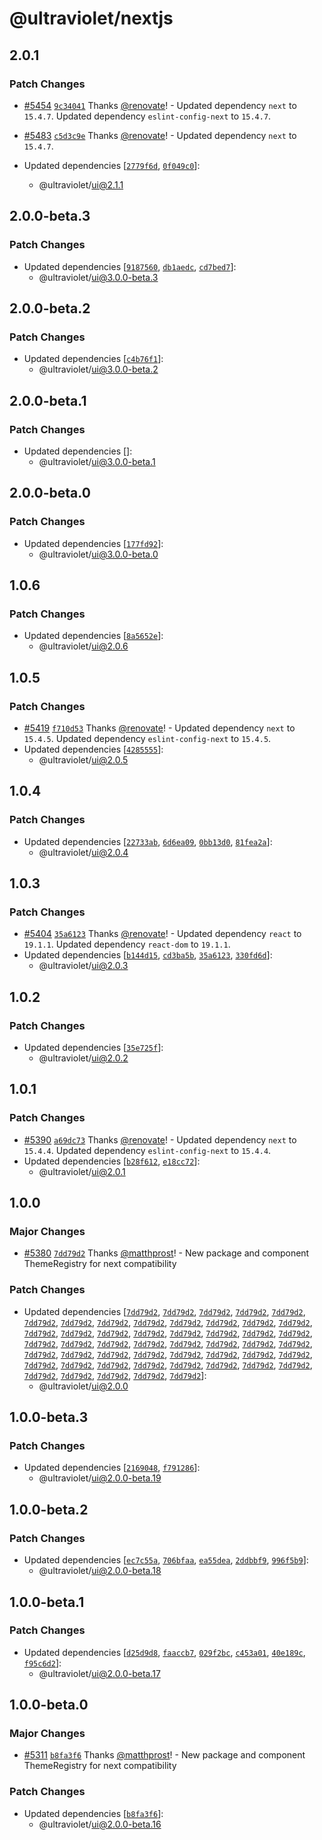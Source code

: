 # @ultraviolet/nextjs

## 2.0.1

### Patch Changes

- [#5454](https://github.com/scaleway/ultraviolet/pull/5454) [`9c34041`](https://github.com/scaleway/ultraviolet/commit/9c34041245eb04bb6c1cdce358ed0d4b40a49ae8) Thanks [@renovate](https://github.com/apps/renovate)! - Updated dependency `next` to `15.4.7`.
  Updated dependency `eslint-config-next` to `15.4.7`.

- [#5483](https://github.com/scaleway/ultraviolet/pull/5483) [`c5d3c9e`](https://github.com/scaleway/ultraviolet/commit/c5d3c9eedebaab3e82c7e58cee37ccfb195f39f2) Thanks [@renovate](https://github.com/apps/renovate)! - Updated dependency `next` to `15.4.7`.

- Updated dependencies [[`2779f6d`](https://github.com/scaleway/ultraviolet/commit/2779f6de81b6e4522cf304d94d09dcd4f2bcc6f7), [`0f049c0`](https://github.com/scaleway/ultraviolet/commit/0f049c044ba9208abf7a1a6a6ea0d911803ea542)]:
  - @ultraviolet/ui@2.1.1

## 2.0.0-beta.3

### Patch Changes

- Updated dependencies [[`9187560`](https://github.com/scaleway/ultraviolet/commit/9187560d39c6f7b1145bbc2df76898d7a797b78a), [`db1aedc`](https://github.com/scaleway/ultraviolet/commit/db1aedce578a5d1caedc299d666d8584250421b1), [`cd7bed7`](https://github.com/scaleway/ultraviolet/commit/cd7bed7983dcae8c072b1140d1cbd92d8d026624)]:
  - @ultraviolet/ui@3.0.0-beta.3

## 2.0.0-beta.2

### Patch Changes

- Updated dependencies [[`c4b76f1`](https://github.com/scaleway/ultraviolet/commit/c4b76f1293eaf9b621af3f5a3584fc72d1eda80a)]:
  - @ultraviolet/ui@3.0.0-beta.2

## 2.0.0-beta.1

### Patch Changes

- Updated dependencies []:
  - @ultraviolet/ui@3.0.0-beta.1

## 2.0.0-beta.0

### Patch Changes

- Updated dependencies [[`177fd92`](https://github.com/scaleway/ultraviolet/commit/177fd92f018b692084815705bf10537832368330)]:
  - @ultraviolet/ui@3.0.0-beta.0

## 1.0.6

### Patch Changes

- Updated dependencies [[`8a5652e`](https://github.com/scaleway/ultraviolet/commit/8a5652ea86f6bce6ff75f5123acfc5c6ae648ac7)]:
  - @ultraviolet/ui@2.0.6

## 1.0.5

### Patch Changes

- [#5419](https://github.com/scaleway/ultraviolet/pull/5419) [`f710d53`](https://github.com/scaleway/ultraviolet/commit/f710d537fefa1d23d6625b7a5a7f2f3226df774d) Thanks [@renovate](https://github.com/apps/renovate)! - Updated dependency `next` to `15.4.5`.
  Updated dependency `eslint-config-next` to `15.4.5`.
- Updated dependencies [[`4285555`](https://github.com/scaleway/ultraviolet/commit/4285555acb58cd7648e58881daec180d76621e23)]:
  - @ultraviolet/ui@2.0.5

## 1.0.4

### Patch Changes

- Updated dependencies [[`22733ab`](https://github.com/scaleway/ultraviolet/commit/22733ab678cb58a71cc8e6f93f98544b3f3d2cdf), [`6d6ea09`](https://github.com/scaleway/ultraviolet/commit/6d6ea09eabd68bebc0300b1002a8308b1f336e3b), [`0bb13d0`](https://github.com/scaleway/ultraviolet/commit/0bb13d0055c5e930d7eb12df0941012afba9a71b), [`81fea2a`](https://github.com/scaleway/ultraviolet/commit/81fea2a34ed7420af0a4cf108fe84f6943778b47)]:
  - @ultraviolet/ui@2.0.4

## 1.0.3

### Patch Changes

- [#5404](https://github.com/scaleway/ultraviolet/pull/5404) [`35a6123`](https://github.com/scaleway/ultraviolet/commit/35a6123aff795d1dc829cd9ffde83d4a61cafe4d) Thanks [@renovate](https://github.com/apps/renovate)! - Updated dependency `react` to `19.1.1`.
  Updated dependency `react-dom` to `19.1.1`.
- Updated dependencies [[`b144d15`](https://github.com/scaleway/ultraviolet/commit/b144d152b50d1f6c7a1eda04c680b9e687db6e11), [`cd3ba5b`](https://github.com/scaleway/ultraviolet/commit/cd3ba5b70ac1678b3a781a3213357acad0fae277), [`35a6123`](https://github.com/scaleway/ultraviolet/commit/35a6123aff795d1dc829cd9ffde83d4a61cafe4d), [`330fd6d`](https://github.com/scaleway/ultraviolet/commit/330fd6dbfd053c50e830152358565173b6d63ad0)]:
  - @ultraviolet/ui@2.0.3

## 1.0.2

### Patch Changes

- Updated dependencies [[`35e725f`](https://github.com/scaleway/ultraviolet/commit/35e725fd1f72da4ea67ade2230bafbb4845b356b)]:
  - @ultraviolet/ui@2.0.2

## 1.0.1

### Patch Changes

- [#5390](https://github.com/scaleway/ultraviolet/pull/5390) [`a69dc73`](https://github.com/scaleway/ultraviolet/commit/a69dc73c1469dcd7c66de38d8a2daa32fcbcf319) Thanks [@renovate](https://github.com/apps/renovate)! - Updated dependency `next` to `15.4.4`.
  Updated dependency `eslint-config-next` to `15.4.4`.
- Updated dependencies [[`b28f612`](https://github.com/scaleway/ultraviolet/commit/b28f612a171e1e6d0beb63cc0e83211fe8369984), [`e18cc72`](https://github.com/scaleway/ultraviolet/commit/e18cc72310f4ae681da95e4d94bfa39e35c4626b)]:
  - @ultraviolet/ui@2.0.1

## 1.0.0

### Major Changes

- [#5380](https://github.com/scaleway/ultraviolet/pull/5380) [`7dd79d2`](https://github.com/scaleway/ultraviolet/commit/7dd79d21854986780983094ef0deeabcc58b74b7) Thanks [@matthprost](https://github.com/matthprost)! - New package and component ThemeRegistry for next compatibility

### Patch Changes

- Updated dependencies [[`7dd79d2`](https://github.com/scaleway/ultraviolet/commit/7dd79d21854986780983094ef0deeabcc58b74b7), [`7dd79d2`](https://github.com/scaleway/ultraviolet/commit/7dd79d21854986780983094ef0deeabcc58b74b7), [`7dd79d2`](https://github.com/scaleway/ultraviolet/commit/7dd79d21854986780983094ef0deeabcc58b74b7), [`7dd79d2`](https://github.com/scaleway/ultraviolet/commit/7dd79d21854986780983094ef0deeabcc58b74b7), [`7dd79d2`](https://github.com/scaleway/ultraviolet/commit/7dd79d21854986780983094ef0deeabcc58b74b7), [`7dd79d2`](https://github.com/scaleway/ultraviolet/commit/7dd79d21854986780983094ef0deeabcc58b74b7), [`7dd79d2`](https://github.com/scaleway/ultraviolet/commit/7dd79d21854986780983094ef0deeabcc58b74b7), [`7dd79d2`](https://github.com/scaleway/ultraviolet/commit/7dd79d21854986780983094ef0deeabcc58b74b7), [`7dd79d2`](https://github.com/scaleway/ultraviolet/commit/7dd79d21854986780983094ef0deeabcc58b74b7), [`7dd79d2`](https://github.com/scaleway/ultraviolet/commit/7dd79d21854986780983094ef0deeabcc58b74b7), [`7dd79d2`](https://github.com/scaleway/ultraviolet/commit/7dd79d21854986780983094ef0deeabcc58b74b7), [`7dd79d2`](https://github.com/scaleway/ultraviolet/commit/7dd79d21854986780983094ef0deeabcc58b74b7), [`7dd79d2`](https://github.com/scaleway/ultraviolet/commit/7dd79d21854986780983094ef0deeabcc58b74b7), [`7dd79d2`](https://github.com/scaleway/ultraviolet/commit/7dd79d21854986780983094ef0deeabcc58b74b7), [`7dd79d2`](https://github.com/scaleway/ultraviolet/commit/7dd79d21854986780983094ef0deeabcc58b74b7), [`7dd79d2`](https://github.com/scaleway/ultraviolet/commit/7dd79d21854986780983094ef0deeabcc58b74b7), [`7dd79d2`](https://github.com/scaleway/ultraviolet/commit/7dd79d21854986780983094ef0deeabcc58b74b7), [`7dd79d2`](https://github.com/scaleway/ultraviolet/commit/7dd79d21854986780983094ef0deeabcc58b74b7), [`7dd79d2`](https://github.com/scaleway/ultraviolet/commit/7dd79d21854986780983094ef0deeabcc58b74b7), [`7dd79d2`](https://github.com/scaleway/ultraviolet/commit/7dd79d21854986780983094ef0deeabcc58b74b7), [`7dd79d2`](https://github.com/scaleway/ultraviolet/commit/7dd79d21854986780983094ef0deeabcc58b74b7), [`7dd79d2`](https://github.com/scaleway/ultraviolet/commit/7dd79d21854986780983094ef0deeabcc58b74b7), [`7dd79d2`](https://github.com/scaleway/ultraviolet/commit/7dd79d21854986780983094ef0deeabcc58b74b7), [`7dd79d2`](https://github.com/scaleway/ultraviolet/commit/7dd79d21854986780983094ef0deeabcc58b74b7), [`7dd79d2`](https://github.com/scaleway/ultraviolet/commit/7dd79d21854986780983094ef0deeabcc58b74b7), [`7dd79d2`](https://github.com/scaleway/ultraviolet/commit/7dd79d21854986780983094ef0deeabcc58b74b7), [`7dd79d2`](https://github.com/scaleway/ultraviolet/commit/7dd79d21854986780983094ef0deeabcc58b74b7), [`7dd79d2`](https://github.com/scaleway/ultraviolet/commit/7dd79d21854986780983094ef0deeabcc58b74b7), [`7dd79d2`](https://github.com/scaleway/ultraviolet/commit/7dd79d21854986780983094ef0deeabcc58b74b7), [`7dd79d2`](https://github.com/scaleway/ultraviolet/commit/7dd79d21854986780983094ef0deeabcc58b74b7), [`7dd79d2`](https://github.com/scaleway/ultraviolet/commit/7dd79d21854986780983094ef0deeabcc58b74b7), [`7dd79d2`](https://github.com/scaleway/ultraviolet/commit/7dd79d21854986780983094ef0deeabcc58b74b7), [`7dd79d2`](https://github.com/scaleway/ultraviolet/commit/7dd79d21854986780983094ef0deeabcc58b74b7), [`7dd79d2`](https://github.com/scaleway/ultraviolet/commit/7dd79d21854986780983094ef0deeabcc58b74b7), [`7dd79d2`](https://github.com/scaleway/ultraviolet/commit/7dd79d21854986780983094ef0deeabcc58b74b7), [`7dd79d2`](https://github.com/scaleway/ultraviolet/commit/7dd79d21854986780983094ef0deeabcc58b74b7), [`7dd79d2`](https://github.com/scaleway/ultraviolet/commit/7dd79d21854986780983094ef0deeabcc58b74b7), [`7dd79d2`](https://github.com/scaleway/ultraviolet/commit/7dd79d21854986780983094ef0deeabcc58b74b7), [`7dd79d2`](https://github.com/scaleway/ultraviolet/commit/7dd79d21854986780983094ef0deeabcc58b74b7), [`7dd79d2`](https://github.com/scaleway/ultraviolet/commit/7dd79d21854986780983094ef0deeabcc58b74b7), [`7dd79d2`](https://github.com/scaleway/ultraviolet/commit/7dd79d21854986780983094ef0deeabcc58b74b7), [`7dd79d2`](https://github.com/scaleway/ultraviolet/commit/7dd79d21854986780983094ef0deeabcc58b74b7), [`7dd79d2`](https://github.com/scaleway/ultraviolet/commit/7dd79d21854986780983094ef0deeabcc58b74b7), [`7dd79d2`](https://github.com/scaleway/ultraviolet/commit/7dd79d21854986780983094ef0deeabcc58b74b7), [`7dd79d2`](https://github.com/scaleway/ultraviolet/commit/7dd79d21854986780983094ef0deeabcc58b74b7), [`7dd79d2`](https://github.com/scaleway/ultraviolet/commit/7dd79d21854986780983094ef0deeabcc58b74b7), [`7dd79d2`](https://github.com/scaleway/ultraviolet/commit/7dd79d21854986780983094ef0deeabcc58b74b7), [`7dd79d2`](https://github.com/scaleway/ultraviolet/commit/7dd79d21854986780983094ef0deeabcc58b74b7), [`7dd79d2`](https://github.com/scaleway/ultraviolet/commit/7dd79d21854986780983094ef0deeabcc58b74b7), [`7dd79d2`](https://github.com/scaleway/ultraviolet/commit/7dd79d21854986780983094ef0deeabcc58b74b7)]:
  - @ultraviolet/ui@2.0.0

## 1.0.0-beta.3

### Patch Changes

- Updated dependencies [[`2169048`](https://github.com/scaleway/ultraviolet/commit/2169048055c37b870c57f2a56ee8a628b36af6c6), [`f791286`](https://github.com/scaleway/ultraviolet/commit/f791286dc4e5dad0f4cbf14c53801d7890e0ee63)]:
  - @ultraviolet/ui@2.0.0-beta.19

## 1.0.0-beta.2

### Patch Changes

- Updated dependencies [[`ec7c55a`](https://github.com/scaleway/ultraviolet/commit/ec7c55a7bdad9e5f49a2b8aaf2aca2e228bb725e), [`706bfaa`](https://github.com/scaleway/ultraviolet/commit/706bfaabf558ab751c7dbcd1c3bf5e84dde8f529), [`ea55dea`](https://github.com/scaleway/ultraviolet/commit/ea55dea228d3e634f13e1de358d2738de210e7b2), [`2ddbbf9`](https://github.com/scaleway/ultraviolet/commit/2ddbbf9a785f40cb79a06b6ba1bfb89e5a22cf6b), [`996f5b9`](https://github.com/scaleway/ultraviolet/commit/996f5b98db88ca0ca7c7eac08535697ff36f7365)]:
  - @ultraviolet/ui@2.0.0-beta.18

## 1.0.0-beta.1

### Patch Changes

- Updated dependencies [[`d25d9d8`](https://github.com/scaleway/ultraviolet/commit/d25d9d8c71ffdc922f033daaf4ec6252f8382992), [`faaccb7`](https://github.com/scaleway/ultraviolet/commit/faaccb764e48cc9d517c0da1212a9ba77eec3d7a), [`029f2bc`](https://github.com/scaleway/ultraviolet/commit/029f2bcc6fb11d24ea2c46cd0a3f5546cffa30fb), [`c453a01`](https://github.com/scaleway/ultraviolet/commit/c453a01967a64eeec644a2193b145572b6ed1569), [`40e189c`](https://github.com/scaleway/ultraviolet/commit/40e189cb6af270ea830b9d7faeee20d15817425a), [`f95c6d2`](https://github.com/scaleway/ultraviolet/commit/f95c6d2b5e1e4402822dc6c1362ca280d513e1dd)]:
  - @ultraviolet/ui@2.0.0-beta.17

## 1.0.0-beta.0

### Major Changes

- [#5311](https://github.com/scaleway/ultraviolet/pull/5311) [`b8fa3f6`](https://github.com/scaleway/ultraviolet/commit/b8fa3f6542b0b99bd2887b07ac4db0487e9371a1) Thanks [@matthprost](https://github.com/matthprost)! - New package and component ThemeRegistry for next compatibility

### Patch Changes

- Updated dependencies [[`b8fa3f6`](https://github.com/scaleway/ultraviolet/commit/b8fa3f6542b0b99bd2887b07ac4db0487e9371a1)]:
  - @ultraviolet/ui@2.0.0-beta.16
